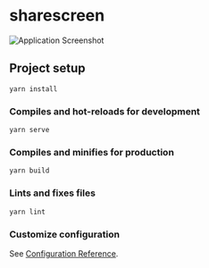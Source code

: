 # sharescreen

![Application Screenshot](https://github.com/jimpsson/screen-sharing-via-browser/blob/main/screen.jpg?raw=true "Shows how the app looks")

## Project setup
```
yarn install
```

### Compiles and hot-reloads for development
```
yarn serve
```

### Compiles and minifies for production
```
yarn build
```

### Lints and fixes files
```
yarn lint
```

### Customize configuration
See [Configuration Reference](https://cli.vuejs.org/config/).
